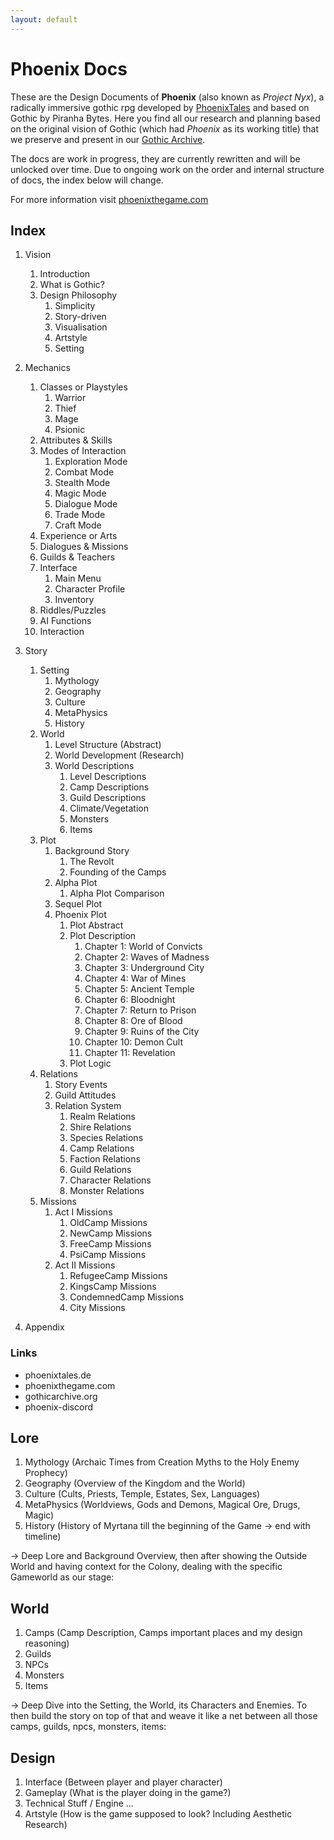 ```yaml
---
layout: default
---
```


# Phoenix Docs

These are the Design Documents of **Phoenix** (also known as *Project Nyx*), a radically immersive gothic rpg developed by [PhoenixTales](https://phoenixtales.de) and based on Gothic by Piranha Bytes. Here you find all our research and planning based on the original vision of Gothic (which had *Phoenix* as its working title) that we preserve and present in our [Gothic Archive](https://gothicarchive.org). 

The docs are work in progress, they are currently rewritten and will be unlocked over time. Due to ongoing work on the order and internal structure of docs, the index below will change. 

For more information visit [phoenixthegame.com](https://phoenixthegame,com)


## Index

1. Vision
	1. Introduction
	2. What is Gothic?
	3. Design Philosophy
		1. Simplicity
		2. Story-driven 
		3. Visualisation
		4. Artstyle
		5. Setting
2. Mechanics
	1. Classes or Playstyles
		1. Warrior
		2. Thief
		3. Mage
		4. Psionic
	2. Attributes & Skills
	3. Modes of Interaction 
		1. Exploration Mode
		2. Combat Mode
		3. Stealth Mode
		4. Magic Mode
		5. Dialogue Mode
		6. Trade Mode
		7. Craft Mode
	4. Experience or Arts
	5. Dialogues & Missions
	7. Guilds & Teachers
	8. Interface
		1. Main Menu
		2. Character Profile
		3. Inventory
	8. Riddles/Puzzles
	9. AI Functions
	10. Interaction

3. Story
	1. Setting
		1. Mythology
		2. Geography
		3. Culture
		4. MetaPhysics
		5. History
	2. World
		1. Level Structure (Abstract)
		2. World Development (Research)
		3. World Descriptions
			1. Level Descriptions
			2. Camp Descriptions
			3. Guild Descriptions
			4. Climate/Vegetation
			5. Monsters
			6. Items
	1. Plot
		1. Background Story
			1. The Revolt
			2. Founding of the Camps
		2. Alpha Plot
			1. Alpha Plot Comparison
		3. Sequel Plot
		4. Phoenix Plot 
			1. Plot Abstract
			2. Plot Description
				1. Chapter 1: World of Convicts
				2. Chapter 2: Waves of Madness
				3. Chapter 3: Underground City
				4. Chapter 4: War of Mines
				5. Chapter 5: Ancient Temple
				6. Chapter 6: Bloodnight
				7. Chapter 7: Return to Prison
				8. Chapter 8: Ore of Blood
				9. Chapter 9: Ruins of the City
				10. Chapter 10: Demon Cult
				11. Chapter 11: Revelation
			3. Plot Logic
	2. Relations
		1. Story Events
		2. Guild Attitudes
		3. Relation System
			1. Realm Relations
			2. Shire Relations
			3. Species Relations
			4. Camp Relations
			5. Faction Relations
			6. Guild Relations
			7. Character Relations
			8. Monster Relations
	3. Missions
		1. Act I Missions
			1. OldCamp Missions
			2. NewCamp Missions
			3. FreeCamp Missions
			4. PsiCamp Missions
		2. Act II Missions
			1. RefugeeCamp Missions
			2. KingsCamp Missions
			3. CondemnedCamp Missions
			4. City Missions
4. Appendix



### Links

* phoenixtales.de
* phoenixthegame.com
* gothicarchive.org
* phoenix-discord


## Lore
1. Mythology (Archaic Times from Creation Myths to the Holy Enemy Prophecy)
2. Geography (Overview of the Kingdom and the World)
3. Culture (Cults, Priests, Temple, Estates, Sex, Languages)
4. MetaPhysics (Worldviews, Gods and Demons, Magical Ore, Drugs, Magic)
5. History (History of Myrtana till the beginning of the Game -> end with timeline)

-> Deep Lore and Background Overview, then after showing
   the Outside World and having context for the Colony,
   dealing with the specific Gameworld as our stage:

## World
1. Camps (Camp Description, Camps important places and my design reasoning)
2. Guilds 
3. NPCs
4. Monsters
5. Items

-> Deep Dive into the Setting, the World, its Characters and Enemies.
   To then build the story on top of that and weave it like a net
   between all those camps, guilds, npcs, monsters, items:



## Design
1. Interface (Between player and player character)
2. Gameplay (What is the player doing in the game?)
3. Technical Stuff / Engine ...
4. Artstyle (How is the game supposed to look? Including Aesthetic Research)

